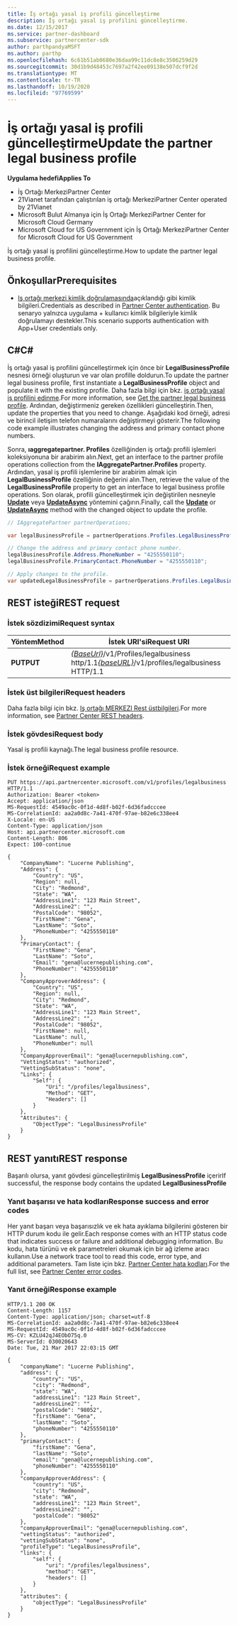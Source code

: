 ```yaml
---
title: İş ortağı yasal iş profili güncelleştirme
description: İş ortağı yasal iş profilini güncelleştirme.
ms.date: 12/15/2017
ms.service: partner-dashboard
ms.subservice: partnercenter-sdk
author: parthpandyaMSFT
ms.author: parthp
ms.openlocfilehash: 6c61b51ab0680e36daa99c11dc8e8c3506259d29
ms.sourcegitcommit: 30d1b9d48453c7697a2f42ee09138e507dcf9f2d
ms.translationtype: MT
ms.contentlocale: tr-TR
ms.lasthandoff: 10/19/2020
ms.locfileid: "97769599"
---
```

# <a name="update-the-partner-legal-business-profile"></a><span data-ttu-id="13546-103">İş ortağı yasal iş profili güncelleştirme</span><span class="sxs-lookup"><span data-stu-id="13546-103">Update the partner legal business profile</span></span>

<span data-ttu-id="13546-104">**Uygulama hedefi**</span><span class="sxs-lookup"><span data-stu-id="13546-104">**Applies To**</span></span>

- <span data-ttu-id="13546-105">İş Ortağı Merkezi</span><span class="sxs-lookup"><span data-stu-id="13546-105">Partner Center</span></span>
- <span data-ttu-id="13546-106">21Vianet tarafından çalıştırılan iş ortağı Merkezi</span><span class="sxs-lookup"><span data-stu-id="13546-106">Partner Center operated by 21Vianet</span></span>
- <span data-ttu-id="13546-107">Microsoft Bulut Almanya için İş Ortağı Merkezi</span><span class="sxs-lookup"><span data-stu-id="13546-107">Partner Center for Microsoft Cloud Germany</span></span>
- <span data-ttu-id="13546-108">Microsoft Cloud for US Government için İş Ortağı Merkezi</span><span class="sxs-lookup"><span data-stu-id="13546-108">Partner Center for Microsoft Cloud for US Government</span></span>

<span data-ttu-id="13546-109">İş ortağı yasal iş profilini güncelleştirme.</span><span class="sxs-lookup"><span data-stu-id="13546-109">How to update the partner legal business profile.</span></span>

## <a name="prerequisites"></a><span data-ttu-id="13546-110">Önkoşullar</span><span class="sxs-lookup"><span data-stu-id="13546-110">Prerequisites</span></span>

- <span data-ttu-id="13546-111">[Iş ortağı merkezi kimlik doğrulamasında](partner-center-authentication.md)açıklandığı gibi kimlik bilgileri.</span><span class="sxs-lookup"><span data-stu-id="13546-111">Credentials as described in [Partner Center authentication](partner-center-authentication.md).</span></span> <span data-ttu-id="13546-112">Bu senaryo yalnızca uygulama + kullanıcı kimlik bilgileriyle kimlik doğrulamayı destekler.</span><span class="sxs-lookup"><span data-stu-id="13546-112">This scenario supports authentication with App+User credentials only.</span></span>

## <a name="c"></a><span data-ttu-id="13546-113">C\#</span><span class="sxs-lookup"><span data-stu-id="13546-113">C\#</span></span>

<span data-ttu-id="13546-114">İş ortağı yasal iş profilini güncelleştirmek için önce bir **LegalBusinessProfile** nesnesi örneği oluşturun ve var olan profille doldurun.</span><span class="sxs-lookup"><span data-stu-id="13546-114">To update the partner legal business profile, first instantiate a **LegalBusinessProfile** object and populate it with the existing profile.</span></span> <span data-ttu-id="13546-115">Daha fazla bilgi için bkz. [iş ortağı yasal iş profilini edinme](get-legal-business-profile.md).</span><span class="sxs-lookup"><span data-stu-id="13546-115">For more information, see [Get the partner legal business profile](get-legal-business-profile.md).</span></span> <span data-ttu-id="13546-116">Ardından, değiştirmeniz gereken özellikleri güncelleştirin.</span><span class="sxs-lookup"><span data-stu-id="13546-116">Then, update the properties that you need to change.</span></span> <span data-ttu-id="13546-117">Aşağıdaki kod örneği, adresi ve birincil iletişim telefon numaralarını değiştirmeyi gösterir.</span><span class="sxs-lookup"><span data-stu-id="13546-117">The following code example illustrates changing the address and primary contact phone numbers.</span></span>

<span data-ttu-id="13546-118">Sonra, **ıaggregatepartner. Profiles** özelliğinden iş ortağı profili işlemleri koleksiyonuna bir arabirim alın.</span><span class="sxs-lookup"><span data-stu-id="13546-118">Next, get an interface to the partner profile operations collection from the **IAggregatePartner.Profiles** property.</span></span> <span data-ttu-id="13546-119">Ardından, yasal iş profili işlemlerine bir arabirim almak için **LegalBusinessProfile** özelliğinin değerini alın.</span><span class="sxs-lookup"><span data-stu-id="13546-119">Then, retrieve the value of the **LegalBusinessProfile** property to get an interface to legal business profile operations.</span></span> <span data-ttu-id="13546-120">Son olarak, profili güncelleştirmek için değiştirilen nesneyle [**Update**](/dotnet/api/microsoft.store.partnercenter.profiles.ilegalbusinessprofile.update) veya [**UpdateAsync**](/dotnet/api/microsoft.store.partnercenter.profiles.ilegalbusinessprofile.updateasync) yöntemini çağırın.</span><span class="sxs-lookup"><span data-stu-id="13546-120">Finally, call the [**Update**](/dotnet/api/microsoft.store.partnercenter.profiles.ilegalbusinessprofile.update) or [**UpdateAsync**](/dotnet/api/microsoft.store.partnercenter.profiles.ilegalbusinessprofile.updateasync) method with the changed object to update the profile.</span></span>

``` csharp
// IAggregatePartner partnerOperations;

var legalBusinessProfile = partnerOperations.Profiles.LegalBusinessProfile.Get();

// Change the address and primary contact phone number.
legalBusinessProfile.Address.PhoneNumber = "4255550110";
legalBusinessProfile.PrimaryContact.PhoneNumber = "4255550110";

// Apply changes to the profile.
var updatedLegalBusinessProfile = partnerOperations.Profiles.LegalBusinessProfile.Update(legalBusinessProfile);
```

## <a name="rest-request"></a><span data-ttu-id="13546-121">REST isteği</span><span class="sxs-lookup"><span data-stu-id="13546-121">REST request</span></span>

### <a name="request-syntax"></a><span data-ttu-id="13546-122">İstek sözdizimi</span><span class="sxs-lookup"><span data-stu-id="13546-122">Request syntax</span></span>

| <span data-ttu-id="13546-123">Yöntem</span><span class="sxs-lookup"><span data-stu-id="13546-123">Method</span></span>  | <span data-ttu-id="13546-124">İstek URI'si</span><span class="sxs-lookup"><span data-stu-id="13546-124">Request URI</span></span>                                                                    |
|---------|--------------------------------------------------------------------------------|
| <span data-ttu-id="13546-125">**PUT**</span><span class="sxs-lookup"><span data-stu-id="13546-125">**PUT**</span></span> | <span data-ttu-id="13546-126">[*{BaseUrl}*](partner-center-rest-urls.md)/v1/Profiles/legalbusiness http/1.1</span><span class="sxs-lookup"><span data-stu-id="13546-126">[*{baseURL}*](partner-center-rest-urls.md)/v1/profiles/legalbusiness HTTP/1.1</span></span> |

### <a name="request-headers"></a><span data-ttu-id="13546-127">İstek üst bilgileri</span><span class="sxs-lookup"><span data-stu-id="13546-127">Request headers</span></span>

<span data-ttu-id="13546-128">Daha fazla bilgi için bkz. [Iş ortağı MERKEZI Rest üstbilgileri](headers.md).</span><span class="sxs-lookup"><span data-stu-id="13546-128">For more information, see [Partner Center REST headers](headers.md).</span></span>

### <a name="request-body"></a><span data-ttu-id="13546-129">İstek gövdesi</span><span class="sxs-lookup"><span data-stu-id="13546-129">Request body</span></span>

<span data-ttu-id="13546-130">Yasal iş profili kaynağı.</span><span class="sxs-lookup"><span data-stu-id="13546-130">The legal business profile resource.</span></span>

### <a name="request-example"></a><span data-ttu-id="13546-131">İstek örneği</span><span class="sxs-lookup"><span data-stu-id="13546-131">Request example</span></span>

```http
PUT https://api.partnercenter.microsoft.com/v1/profiles/legalbusiness HTTP/1.1
Authorization: Bearer <token>
Accept: application/json
MS-RequestId: 4549ac0c-0f1d-4d8f-b02f-6d36fadcccee
MS-CorrelationId: aa2a0d8c-7a41-470f-97ae-b82e6c338ee4
X-Locale: en-US
Content-Type: application/json
Host: api.partnercenter.microsoft.com
Content-Length: 806
Expect: 100-continue

{
    "CompanyName": "Lucerne Publishing",
    "Address": {
        "Country": "US",
        "Region": null,
        "City": "Redmond",
        "State": "WA",
        "AddressLine1": "123 Main Street",
        "AddressLine2": "",
        "PostalCode": "98052",
        "FirstName": "Gena",
        "LastName": "Soto",
        "PhoneNumber": "4255550110"
    },
    "PrimaryContact": {
        "FirstName": "Gena",
        "LastName": "Soto",
        "Email": "gena@lucernepublishing.com",
        "PhoneNumber": "4255550110"
    },
    "CompanyApproverAddress": {
        "Country": "US",
        "Region": null,
        "City": "Redmond",
        "State": "WA",
        "AddressLine1": "123 Main Street",
        "AddressLine2": "",
        "PostalCode": "98052",
        "FirstName": null,
        "LastName": null,
        "PhoneNumber": null
    },
    "CompanyApproverEmail": "gena@lucernepublishing.com",
    "VettingStatus": "authorized",
    "VettingSubStatus": "none",
    "Links": {
        "Self": {
            "Uri": "/profiles/legalbusiness",
            "Method": "GET",
            "Headers": []
        }
    },
    "Attributes": {
        "ObjectType": "LegalBusinessProfile"
    }
}
```

## <a name="rest-response"></a><span data-ttu-id="13546-132">REST yanıtı</span><span class="sxs-lookup"><span data-stu-id="13546-132">REST response</span></span>

<span data-ttu-id="13546-133">Başarılı olursa, yanıt gövdesi güncelleştirilmiş **LegalBusinessProfile** içerir</span><span class="sxs-lookup"><span data-stu-id="13546-133">If successful, the response body contains the updated **LegalBusinessProfile**</span></span>

### <a name="response-success-and-error-codes"></a><span data-ttu-id="13546-134">Yanıt başarısı ve hata kodları</span><span class="sxs-lookup"><span data-stu-id="13546-134">Response success and error codes</span></span>

<span data-ttu-id="13546-135">Her yanıt başarı veya başarısızlık ve ek hata ayıklama bilgilerini gösteren bir HTTP durum kodu ile gelir.</span><span class="sxs-lookup"><span data-stu-id="13546-135">Each response comes with an HTTP status code that indicates success or failure and additional debugging information.</span></span> <span data-ttu-id="13546-136">Bu kodu, hata türünü ve ek parametreleri okumak için bir ağ izleme aracı kullanın.</span><span class="sxs-lookup"><span data-stu-id="13546-136">Use a network trace tool to read this code, error type, and additional parameters.</span></span> <span data-ttu-id="13546-137">Tam liste için bkz. [Partner Center hata kodları](error-codes.md).</span><span class="sxs-lookup"><span data-stu-id="13546-137">For the full list, see [Partner Center error codes](error-codes.md).</span></span>

### <a name="response-example"></a><span data-ttu-id="13546-138">Yanıt örneği</span><span class="sxs-lookup"><span data-stu-id="13546-138">Response example</span></span>

```http
HTTP/1.1 200 OK
Content-Length: 1157
Content-Type: application/json; charset=utf-8
MS-CorrelationId: aa2a0d8c-7a41-470f-97ae-b82e6c338ee4
MS-RequestId: 4549ac0c-0f1d-4d8f-b02f-6d36fadcccee
MS-CV: KZLU42qJ4EObO75q.0
MS-ServerId: 030020643
Date: Tue, 21 Mar 2017 22:03:15 GMT

{
    "companyName": "Lucerne Publishing",
    "address": {
        "country": "US",
        "city": "Redmond",
        "state": "WA",
        "addressLine1": "123 Main Street",
        "addressLine2": "",
        "postalCode": "98052",
        "firstName": "Gena",
        "lastName": "Soto",
        "phoneNumber": "4255550110"
    },
    "primaryContact": {
        "firstName": "Gena",
        "lastName": "Soto",
        "email": "gena@lucernepublishing.com",
        "phoneNumber": "4255550110"
    },
    "companyApproverAddress": {
        "country": "US",
        "city": "Redmond",
        "state": "WA",
        "addressLine1": "123 Main Street",
        "addressLine2": "",
        "postalCode": "98052"
    },
    "companyApproverEmail": "gena@lucernepublishing.com",
    "vettingStatus": "authorized",
    "vettingSubStatus": "none",
    "profileType": "LegalBusinessProfile",
    "links": {
        "self": {
            "uri": "/profiles/legalbusiness",
            "method": "GET",
            "headers": []
        }
    },
    "attributes": {
        "objectType": "LegalBusinessProfile"
    }
}
```
